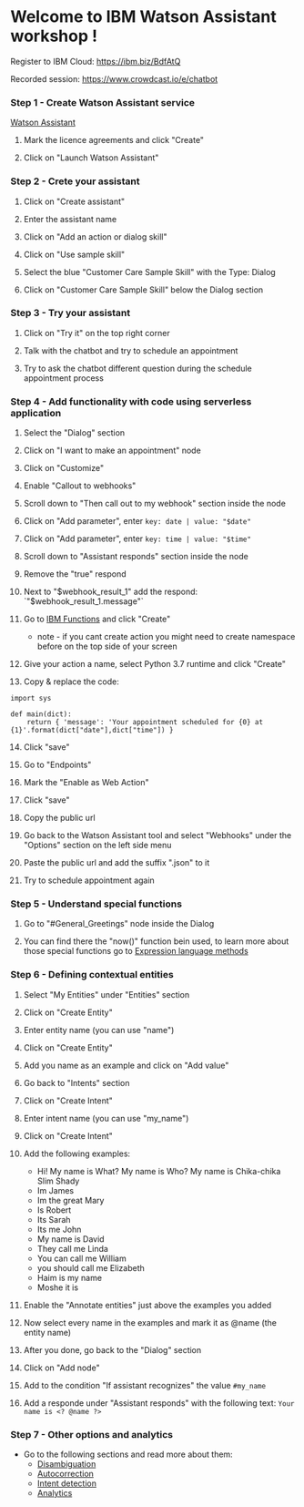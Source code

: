 # Welcome to IBM Watson Assistant workshop !

Register to IBM Cloud: https://ibm.biz/BdfAtQ

Recorded session: https://www.crowdcast.io/e/chatbot

### Step 1 - Create Watson Assistant service

[Watson Assistant](https://cloud.ibm.com/catalog/services/watson-assistant)

1. Mark the licence agreements and click "Create"

2. Click on "Launch Watson Assistant"

### Step 2 - Crete your assistant

1. Click on "Create assistant"

2. Enter the assistant name

3. Click on "Add an action or dialog skill"

4. Click on "Use sample skill"

5. Select the blue "Customer Care Sample Skill" with the Type: Dialog

6. Click on "Customer Care Sample Skill" below the Dialog section

### Step 3 - Try your assistant

1. Click on "Try it" on the top right corner

2. Talk with the chatbot and try to schedule an appointment

3. Try to ask the chatbot different question during the schedule appointment process

### Step 4 - Add functionality with code using serverless application

1. Select the "Dialog" section

2. Click on "I want to make an appointment" node

3. Click on "Customize"

4. Enable "Callout to webhooks"

5. Scroll down to "Then call out to my webhook" section inside the node

6. Click on "Add parameter", enter
`key: date | value: "$date"`

7. Click on "Add parameter", enter
`key: time | value: "$time"`

8. Scroll down to "Assistant responds" section inside the node

9. Remove the "true" respond

10. Next to "$webhook_result_1" add the respond:
`"$webhook_result_1.message"`

11. Go to [IBM Functions](https://cloud.ibm.com/functions/actions) and click "Create"
	* note - if you cant create action you might need to create namespace before on the top side of your screen

12. Give your action a name, select Python 3.7 runtime and click "Create"

13. Copy & replace the code:
```
import sys

def main(dict):
    return { 'message': 'Your appointment scheduled for {0} at {1}'.format(dict["date"],dict["time"]) }
```

14. Click "save"

15. Go to "Endpoints"

16. Mark the "Enable as Web Action"

17. Click "save"

18. Copy the public url

19. Go back to the Watson Assistant tool and select "Webhooks" under the "Options" section on the left side menu

20. Paste the public url and add the suffix ".json" to it

21. Try to schedule appointment again

### Step 5 - Understand special functions

1. Go to "#General_Greetings" node inside the Dialog

2. You can find there the "now()" function bein used, to learn more about those special functions go to [Expression language methods](https://cloud.ibm.com/docs/assistant?topic=assistant-dialog-methods#dialog-methods-date-time)

### Step 6 - Defining contextual entities

1. Select "My Entities" under "Entities" section

2. Click on "Create Entity"

3. Enter entity name (you can use "name")

4. Click on "Create Entity"

5. Add you name as an example and click on "Add value"

6. Go back to "Intents" section

7. Click on "Create Intent"

8. Enter intent name (you can use "my_name")

9. Click on "Create Intent"

10. Add the following examples:
	* Hi! My name is What? My name is Who? My name is Chika-chika Slim Shady
	* Im James
	* Im the great Mary
	* Is Robert
	* Its Sarah
	* Its me John
	* My name is David
	* They call me Linda
	* You can call me William
	* you should call me Elizabeth
	* Haim is my name
	* Moshe it is

11. Enable the "Annotate entities" just above the examples you added

12. Now select every name in the examples and mark it as @name (the entity name)

13. After you done, go back to the "Dialog" section

14. Click on "Add node"

15. Add to the condition "If assistant recognizes" the value `#my_name`

16. Add a responde under "Assistant responds" with the following text:
`Your name is <? @name ?>`

### Step 7 - Other options and analytics

* Go to the following sections and read more about them:
	* [Disambiguation](https://cloud.ibm.com/docs/assistant?topic=assistant-dialog-runtime#dialog-runtime-disambiguation)
	* [Autocorrection](https://cloud.ibm.com/docs/assistant?topic=assistant-dialog-runtime-spell-check)
	* [Intent detection](https://cloud.ibm.com/docs/assistant?topic=assistant-intent-detection)
	* [Analytics](https://cloud.ibm.com/docs/assistant?topic=assistant-logs-overview)

















